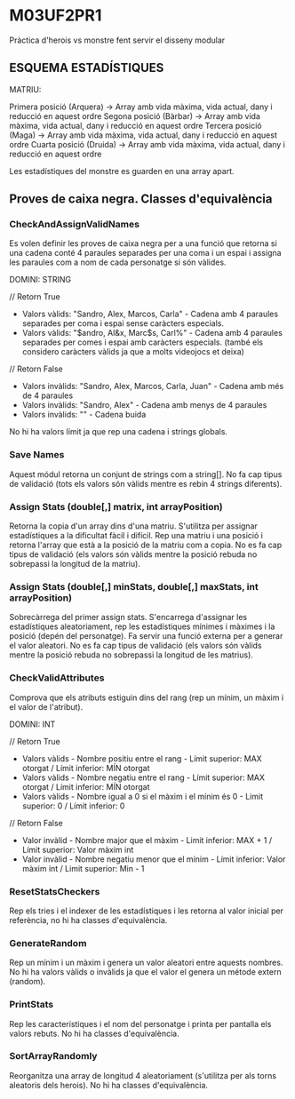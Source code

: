 # M03UF2PR1
Pràctica d'herois vs monstre fent servir el disseny modular

## ESQUEMA ESTADÍSTIQUES

MATRIU:

Primera posició (Arquera) -> Array amb vida màxima, vida actual, dany i reducció en aquest ordre
Segona posició (Bàrbar) -> Array amb vida màxima, vida actual, dany i reducció en aquest ordre
Tercera posició (Maga) -> Array amb vida màxima, vida actual, dany i reducció en aquest ordre
Cuarta posició (Druida) -> Array amb vida màxima, vida actual, dany i reducció en aquest ordre

Les estadístiques del monstre es guarden en una array apart.

## Proves de caixa negra. Classes d'equivalència

### CheckAndAssignValidNames

Es volen definir les proves de caixa negra per a una funció que retorna si una cadena conté 4 paraules separades per una coma i un espai i assigna les paraules com a nom de cada personatge si són vàlides.

DOMINI: STRING

// Retorn True
* Valors vàlids: "Sandro, Alex, Marcos, Carla" - Cadena amb 4 paraules separades per coma i espai sense caràcters especials.
* Valors vàlids: "$andro, Al&x, Marc$s, Carl%" - Cadena amb 4 paraules separades per comes i espai amb caràcters especials. (també els considero caràcters vàlids ja que a molts videojocs et deixa)

// Retorn False
* Valors invàlids: "Sandro, Alex, Marcos, Carla, Juan" - Cadena amb més de 4 paraules
* Valors invàlids: "Sandro, Alex" - Cadena amb menys de 4 paraules
* Valors invàlids: "" - Cadena buida

No hi ha valors límit ja que rep una cadena i strings globals.

### Save Names 

Aquest módul retorna un conjunt de strings com a string[]. No fa cap tipus de validació (tots els valors són vàlids mentre es rebin 4 strings diferents).

### Assign Stats (double[,] matrix, int arrayPosition)

Retorna la copia d'un array dins d'una matriu. S'utilitza per assignar estadístiques a la dificultat fàcil i difícil. Rep una matriu i una posició i retorna l'array que està a la posició de la matriu com a copia. No es fa cap tipus de validació (els valors són vàlids mentre la posició rebuda no sobrepassi la longitud de la matriu).

### Assign Stats (double[,] minStats, double[,] maxStats, int arrayPosition)

Sobrecàrrega del primer assign stats. S'encarrega d'assignar les estadístiques aleatoriament, rep les estadístiques mínimes i màximes i la posició (depén del personatge). Fa servir una funció externa per a generar el valor aleatori. No es fa cap tipus de validació (els valors són vàlids mentre la posició rebuda no sobrepassi la longitud de les matrius).

### CheckValidAttributes

Comprova que els atributs estiguin dins del rang (rep un mínim, un màxim i el valor de l'atribut).

DOMINI: INT

// Retorn True
* Valors vàlids - Nombre positiu entre el rang - Límit superior: MAX otorgat / Límit inferior: MÍN otorgat
* Valors vàlids - Nombre negatiu entre el rang - Límit superior: MAX otorgat / Límit inferior: MÍN otorgat
* Valors vàlids - Nombre igual a 0 si el màxim i el mínim és 0 - Limit superior: 0 / Límit inferior: 0

// Retorn False
* Valor invàlid - Nombre major que el màxim - Limit inferior: MAX + 1 / Límit superior: Valor màxim int
* Valor invàlid - Nombre negatiu menor que el mínim - Límit inferior: Valor màxim int / Limit superior: Min - 1

### ResetStatsCheckers

Rep els tries i el indexer de les estadístiques i les retorna al valor inicial per referència, no hi ha classes d'equivalència.

### GenerateRandom 

Rep un mínim i un màxim i genera un valor aleatori entre aquests nombres. No hi ha valors vàlids o invàlids ja que el valor el genera un métode extern (random).

### PrintStats

Rep les característiques i el nom del personatge i printa per pantalla els valors rebuts. No hi ha classes d'equivalència.

### SortArrayRandomly

Reorganitza una array de longitud 4 aleatoriament (s'utilitza per als torns aleatoris dels herois). No hi ha classes d'equivalència.
